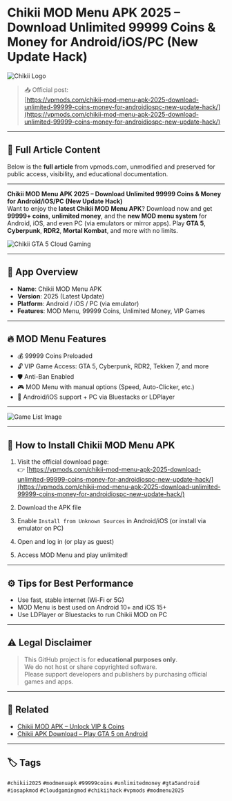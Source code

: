# Chikii MOD Menu APK 2025 – Download Unlimited 99999 Coins & Money for Android/iOS/PC (New Update Hack)

![Chikii Logo](https://vpmods.com/wp-content/uploads/2023/11/Chikii-apk-logo.webp)

> 📥 Official post:  
[https://vpmods.com/chikii-mod-menu-apk-2025-download-unlimited-99999-coins-money-for-androidiospc-new-update-hack/](https://vpmods.com/chikii-mod-menu-apk-2025-download-unlimited-99999-coins-money-for-androidiospc-new-update-hack/)

---

## 📝 Full Article Content

Below is the **full article** from vpmods.com, unmodified and preserved for public access, visibility, and educational documentation.

---

**Chikii MOD Menu APK 2025 – Download Unlimited 99999 Coins & Money for Android/iOS/PC (New Update Hack)**  
Want to enjoy the **latest Chikii MOD Menu APK**? Download now and get **99999+ coins**, **unlimited money**, and the **new MOD menu system** for Android, iOS, and even PC (via emulators or mirror apps). Play **GTA 5**, **Cyberpunk**, **RDR2**, **Mortal Kombat**, and more with no limits.

![Chikii GTA 5 Cloud Gaming](https://vpmods.com/chikii-mod-apk-v4-vip-unlocked-unlimited-coins/)

---

## 📱 App Overview

- **Name**: Chikii MOD Menu APK  
- **Version**: 2025 (Latest Update)  
- **Platform**: Android / iOS / PC (via emulator)  
- **Features**: MOD Menu, 99999 Coins, Unlimited Money, VIP Games

---

## 🔥 MOD Menu Features

- 💰 99999 Coins Preloaded
- 🔓 VIP Game Access: GTA 5, Cyberpunk, RDR2, Tekken 7, and more
- 🛡️ Anti-Ban Enabled
- 🎮 MOD Menu with manual options (Speed, Auto-Clicker, etc.)
- 📲 Android/iOS support + PC via Bluestacks or LDPlayer

---

![Game List Image](https://vpmods.com/chikii-mod-apk-v4-vip-unlocked-unlimited-coins/)

---

## 📲 How to Install Chikii MOD Menu APK

1. Visit the official download page:  
👉 [https://vpmods.com/chikii-mod-menu-apk-2025-download-unlimited-99999-coins-money-for-androidiospc-new-update-hack/](https://vpmods.com/chikii-mod-menu-apk-2025-download-unlimited-99999-coins-money-for-androidiospc-new-update-hack/)

2. Download the APK file

3. Enable `Install from Unknown Sources` in Android/iOS (or install via emulator on PC)

4. Open and log in (or play as guest)

5. Access MOD Menu and play unlimited!

---

## ⚙️ Tips for Best Performance

- Use fast, stable internet (Wi-Fi or 5G)
- MOD Menu is best used on Android 10+ and iOS 15+
- Use LDPlayer or Bluestacks to run Chikii MOD on PC

---

## ⚠️ Legal Disclaimer

> This GitHub project is for **educational purposes only**.  
> We do not host or share copyrighted software.  
> Please support developers and publishers by purchasing official games and apps.

---

## 🔗 Related

- [Chikii MOD APK – Unlock VIP & Coins](https://github.com/YOUR-USER/chikii-mod-apk-unlimited-vip-coins-2025)
- [Chikii APK Download – Play GTA 5 on Android](https://github.com/YOUR-USER/chikii-apk-unlimited-coins-2025)

---

## 🏷️ Tags

`#chikii2025` `#modmenuapk` `#99999coins` `#unlimitedmoney` `#gta5android` `#iosapkmod` `#cloudgamingmod` `#chikiihack` `#vpmods` `#modmenu2025`
